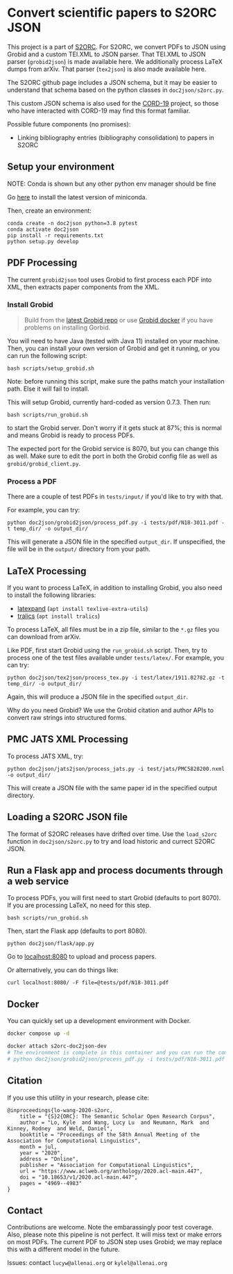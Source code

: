 # Convert scientific papers to S2ORC JSON

This project is a part of [S2ORC](https://github.com/allenai/s2orc). For S2ORC, we convert PDFs to JSON using Grobid and a custom TEI.XML to JSON parser. That TEI.XML to JSON parser (`grobid2json`) is made available here. We additionally process LaTeX dumps from arXiv. That parser (`tex2json`) is also made available here.

The S2ORC github page includes a JSON schema, but it may be easier to understand that schema based on the python classes in `doc2json/s2orc.py`.

This custom JSON schema is also used for the [CORD-19](https://github.com/allenai/cord19) project, so those who have interacted with CORD-19 may find this format familiar.

Possible future components (no promises):
- Linking bibliography entries (bibliography consolidation) to papers in S2ORC

## Setup your environment

NOTE: Conda is shown but any other python env manager should be fine

Go [here](https://docs.conda.io/en/latest/miniconda.html) to install the latest version of miniconda.

Then, create an environment:

```console
conda create -n doc2json python=3.8 pytest
conda activate doc2json
pip install -r requirements.txt
python setup.py develop
```

## PDF Processing

The current `grobid2json` tool uses Grobid to first process each PDF into XML, then extracts paper components from the XML.

### Install Grobid
> Build from the [latest Grobid repo](https://github.com/kermitt2/grobid) or use [Grobid docker](https://grobid.readthedocs.io/en/latest/Grobid-docker/) if you have problems on installing Gorbid.


You will need to have Java (tested with Java 11) installed on your machine. Then, you can install your own version of Grobid and get it running, or you can run the following script:

```console
bash scripts/setup_grobid.sh
```

Note: before running this script, make sure the paths match your installation path. Else it will fail to install.

This will setup Grobid, currently hard-coded as version 0.7.3. Then run:

```console
bash scripts/run_grobid.sh
```

to start the Grobid server. Don't worry if it gets stuck at 87%; this is normal and means Grobid is ready to process PDFs.

The expected port for the Grobid service is 8070, but you can change this as well. Make sure to edit the port in both the Grobid config file as well as `grobid/grobid_client.py`.

### Process a PDF

There are a couple of test PDFs in `tests/input/` if you'd like to try with that.

For example, you can try:

```console
python doc2json/grobid2json/process_pdf.py -i tests/pdf/N18-3011.pdf -t temp_dir/ -o output_dir/
```

This will generate a JSON file in the specified `output_dir`. If unspecified, the file will be in the `output/` directory from your path.

## LaTeX Processing

If you want to process LaTeX, in addition to installing Grobid, you also need to install the following libraries:

- [latexpand](https://ctan.org/pkg/latexpand?lang=en) (`apt install texlive-extra-utils`)
- [tralics](http://www-sop.inria.fr/marelle/tralics/) (`apt install tralics`)

To process LaTeX, all files must be in a zip file, similar to the `*.gz` files you can download from arXiv. 

Like PDF, first start Grobid using the `run_grobid.sh` script. Then, try to process one of the test files available under `tests/latex/`. For example, you can try:

```console
python doc2json/tex2json/process_tex.py -i test/latex/1911.02782.gz -t temp_dir/ -o output_dir/
```

Again, this will produce a JSON file in the specified `output_dir`.

Why do you need Grobid? We use the Grobid citation and author APIs to convert raw strings into structured forms.

## PMC JATS XML Processing

To process JATS XML, try:

```console
python doc2json/jats2json/process_jats.py -i test/jats/PMC5828200.nxml -o output_dir/
```

This will create a JSON file with the same paper id in the specified output directory.

## Loading a S2ORC JSON file

The format of S2ORC releases have drifted over time. Use the `load_s2orc` function in `doc2json/s2orc.py` to try and load historic and currect S2ORC JSON.

## Run a Flask app and process documents through a web service

To process PDFs, you will first need to start Grobid (defaults to port 8070). If you are processing LaTeX, no need for this step.

```console
bash scripts/run_grobid.sh
```

Then, start the Flask app (defaults to port 8080).

```console
python doc2json/flask/app.py
```

Go to [localhost:8080](localhost:8080) to upload and process papers.

Or alternatively, you can do things like:

```console
curl localhost:8080/ -F file=@tests/pdf/N18-3011.pdf
```

## Docker

You can quickly set up a development environment with Docker.

```sh
docker compose up -d

docker attach s2orc-doc2json-dev
# The environment is complete in this container and you can run the commands mentioned above, such as
# python doc2json/grobid2json/process_pdf.py -i tests/pdf/N18-3011.pdf -t temp_dir/ -o output_dir/

```

## Citation

If you use this utility in your research, please cite:

```
@inproceedings{lo-wang-2020-s2orc,
    title = "{S}2{ORC}: The Semantic Scholar Open Research Corpus",
    author = "Lo, Kyle  and Wang, Lucy Lu  and Neumann, Mark  and Kinney, Rodney  and Weld, Daniel",
    booktitle = "Proceedings of the 58th Annual Meeting of the Association for Computational Linguistics",
    month = jul,
    year = "2020",
    address = "Online",
    publisher = "Association for Computational Linguistics",
    url = "https://www.aclweb.org/anthology/2020.acl-main.447",
    doi = "10.18653/v1/2020.acl-main.447",
    pages = "4969--4983"
}
```

## Contact

Contributions are welcome. Note the embarassingly poor test coverage. Also, please note this pipeline is not perfect. It will miss text or make errors on most PDFs. The current PDF to JSON step uses Grobid; we may replace this with a different model in the future.

Issues: contact `lucyw@allenai.org` or `kylel@allenai.org`

